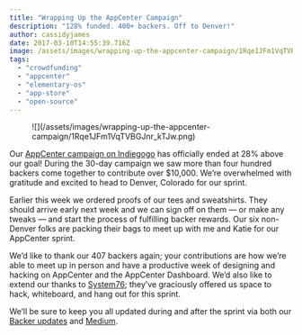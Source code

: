 ```yaml
---
title: "Wrapping Up the AppCenter Campaign"
description: "128% funded. 400+ backers. Off to Denver!"
author: cassidyjames
date: 2017-03-10T14:55:39.716Z
image: /assets/images/wrapping-up-the-appcenter-campaign/1Rqe1JFm1VqTVBGJnr_kTJw.png
tags:
  - "crowdfunding"
  - "appcenter"
  - "elementary-os"
  - "app-store"
  - "open-source"
---
```


<figure markdown="1">
![](/assets/images/wrapping-up-the-appcenter-campaign/1Rqe1JFm1VqTVBGJnr_kTJw.png)
</figure>

Our [AppCenter campaign on Indiegogo](https://www.indiegogo.com/projects/appcenter-the-pay-what-you-want-app-store) has officially ended at 28% above our goal! During the 30-day campaign we saw more than four hundred backers come together to contribute over $10,000. We’re overwhelmed with gratitude and excited to head to Denver, Colorado for our sprint.

Earlier this week we ordered proofs of our tees and sweatshirts. They should arrive early next week and we can sign off on them — or make any tweaks — and start the process of fulfilling backer rewards. Our six non-Denver folks are packing their bags to meet up with me and Katie for our AppCenter sprint.

We’d like to thank our 407 backers again; your contributions are how we’re able to meet up in person and have a productive week of designing and hacking on AppCenter and the AppCenter Dashboard. We’d also like to extend our thanks to [System76](https://system76.com); they’ve graciously offered us space to hack, whiteboard, and hang out for this sprint.

We’ll be sure to keep you all updated during and after the sprint via both our [Backer updates](https://www.indiegogo.com/projects/appcenter-the-pay-what-you-want-app-store#/updates) and [Medium](https://medium.com/elementaryos).